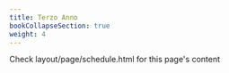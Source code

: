 ```yaml
---
title: Terzo Anno
bookCollapseSection: true
weight: 4
---
```


Check layout/page/schedule.html for this page's content
